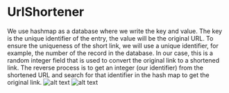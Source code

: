 # UrlShortener
We use hashmap as a database where we write the key and value. The key is the unique identifier of the entry, the value will be the original URL.
To ensure the uniqueness of the short link, we will use a unique identifier, for example, the number of the record in the database. In our case, this is a random integer field that is used to convert the original link to a shortened link.
The reverse process is to get an integer (our identifier) ​​from the shortened URL and search for that identifier in the hash map to get the original link.
![alt text](https://hackernoon.com/hn-images/1*zkdmskLWL8qj76A2rHWgDA.png)
![alt text](https://sun9-3.userapi.com/c857620/v857620880/64292/_EEfB7S4z7s.jpg)

